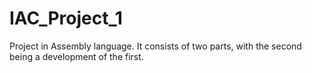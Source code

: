 # IAC_Project_1
Project in Assembly language. It consists of two parts, with the second being a development of the first.
